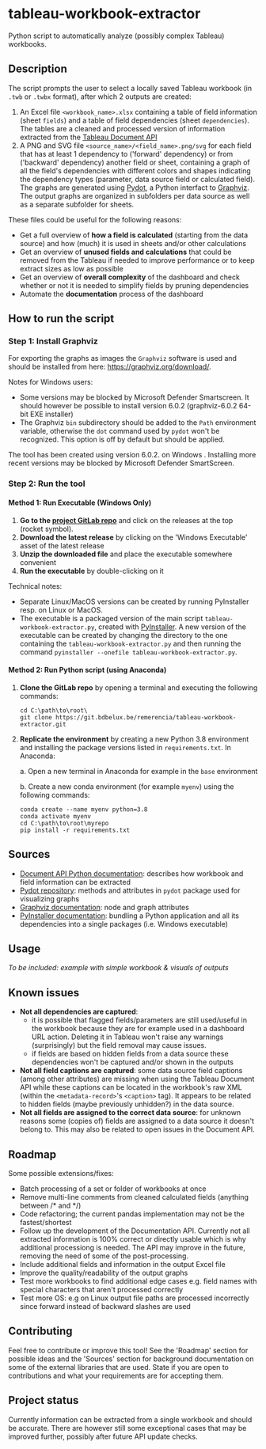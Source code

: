# tableau-workbook-extractor

Python script to automatically analyze (possibly complex Tableau) workbooks.

## Description

The script prompts the user to select a locally saved Tableau workbook (in `.twb` or `.twbx` format), after which 2 outputs are created:

1. An Excel file `<workbook_name>.xlsx` containing a table of field information (sheet `fields`) and a table of field dependencies (sheet `dependencies`). The tables are a cleaned and processed version of information extracted from the [Tableau Document API](https://tableau.github.io/document-api-python/)
2. A PNG and SVG file `<source_name>/<field_name>.png/svg` for each field that has at least 1 dependency to ('forward' dependency) or from ('backward' dependency) another field or sheet, containing a graph of all the field's dependencies with different colors and shapes indicating the dependency types (parameter, data source field or calculated field). The graphs are generated using [Pydot](https://pypi.org/project/pydot/), a Python interfact to [Graphviz](https://graphviz.org/). The output graphs are organized in subfolders per data source as well as a separate subfolder for sheets.

These files could be useful for the following reasons:

- Get a full overview of **how a field is calculated** (starting from the data source) and how (much) it is used in sheets and/or other calculations
- Get an overview of **unused fields and calculations** that could be removed from the Tableau if needed to improve performance or to keep extract sizes as low as possible
- Get an overview of **overall complexity** of the dashboard and check whether or not it is needed to simplify fields by pruning dependencies
- Automate the **documentation** process of the dashboard

## How to run the script

### Step 1: Install Graphviz

For exporting the graphs as images the `Graphviz` software is used and should be installed from here: https://graphviz.org/download/.

Notes for Windows users:

- Some versions may be blocked by Microsoft Defender Smartscreen. It should however be possible to install version 6.0.2 (graphviz-6.0.2 64-bit EXE installer)
- The Graphviz `bin` subdirectory should be added to the `Path` environment variable, otherwise the `dot` command used by `pydot` won't be recognized. This option is off by default but should be applied.

The tool has been created using version 6.0.2. on Windows . Installing more recent versions may be blocked by Microsoft Defender SmartScreen.

### Step 2: Run the tool

#### Method 1: Run Executable (Windows Only)

1. **Go to the [project GitLab repo](https://git.bdbelux.be/remerencia/tableau-workbook-extractor)** and click on the releases at the top (rocket symbol).
2. **Download the latest release** by clicking on the 'Windows Executable' asset of the latest release 
3. **Unzip the downloaded file** and place the executable somewhere convenient
4. **Run the executable** by double-clicking on it

Technical notes: 

- Separate Linux/MacOS versions can be created by running PyInstaller resp. on Linux or MacOS.
- The executable is a packaged version of the main script `tableau-workbook-extractor.py`, created with [PyInstaller](https://pyinstaller.org/en/stable/). A new version of the executable can be created by changing the directory to the one containing the `tableau-workbook-extractor.py` and then running the command `pyinstaller --onefile tableau-workbook-extractor.py`.

#### Method 2: Run Python script (using Anaconda)

1. **Clone the GitLab repo** by opening a terminal and executing the following commands:

    ```
    cd C:\path\to\root\
    git clone https://git.bdbelux.be/remerencia/tableau-workbook-extractor.git
    ```

2. **Replicate the environment** by creating a new Python 3.8 environment and installing the package versions listed in `requirements.txt`. In Anaconda:

    a. Open a new terminal in Anaconda for example in the `base` environment
    
    b. Create a new conda environment (for example `myenv`) using the following commands:

    ```
    conda create --name myenv python=3.8
    conda activate myenv
    cd C:\path\to\root\myrepo
    pip install -r requirements.txt
    ```

## Sources

- [Document API Python documentation](https://tableau.github.io/document-api-python/): describes how workbook and field information can be extracted
- [Pydot repository](https://github.com/pydot/pydot): methods and attributes in `pydot` package used for visualizing graphs
- [Graphviz documentation](https://graphviz.org/docs/nodes/): node and graph attributes
- [PyInstaller documentation](https://graphviz.org/docs/nodes/): bundling a Python application and all its dependencies into a single packages (i.e. Windows executable)

## Usage

*To be included: example with simple workbook & visuals of outputs*

## Known issues

- **Not all dependencies are captured**: 
    - it is possible that flagged fields/parameters are still used/useful in the workbook because they are for example used in a dashboard URL action. Deleting it in Tableau won't raise any warnings (surprisingly) but the field removal may cause issues.
    - if fields are based on hidden fields from a data source these dependencies won't be captured and/or shown in the outputs
- **Not all field captions are captured**: some data source field captions (among other attributes) are missing when using the Tableau Document API while these captions can be located in the workbook's raw XML (within the `<metadata-record>`'s `<caption>` tag). It appears to be related to hidden fields (maybe previously unhidden?) in the data source.
- **Not all fields are assigned to the correct data source**: for unknown reasons
some (copies of) fields are assigned to a data source it doesn't belong to. This 
may also be related to open issues in the Document API.

## Roadmap

Some possible extensions/fixes:

- Batch processing of a set or folder of workbooks at once
- Remove multi-line comments from cleaned calculated fields (anything between /* and */)
- Code refactoring; the current pandas implementation may not be the fastest/shortest
- Follow up the development of the Documentation API. Currently not all extracted information is 100% correct or directly usable which is why additional processiong is needed. The API may improve in the future, removing the need of some of the post-processing.
- Include additional fields and information in the output Excel file
- Improve the quality/readability of the output graphs
- Test more workbooks to find additional edge cases e.g. field names with special characters that aren't processed correctly
- Test more OS: e.g on Linux output file paths are processed incorrectly since forward instead of backward slashes are used

## Contributing

Feel free to contribute or improve this tool! See the 'Roadmap' section for possible ideas and the 'Sources' section for background documentation on some of the external libraries that are used.
State if you are open to contributions and what your requirements are for accepting them.

## Project status

Currently information can be extracted from a single workbook and should be accurate. There are however still some exceptional cases that may be improved further, possibly after future API update checks.